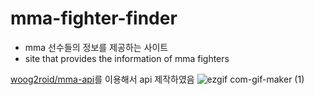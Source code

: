 # mma-fighter-finder
- mma 선수들의 정보를 제공하는 사이트
- site that provides the information of mma fighters

[woog2roid/mma-api](https://github.com/woog2roid/mma-api)를 이용해서 api 제작하였음
![ezgif com-gif-maker (1)](https://user-images.githubusercontent.com/54667577/110946940-dce64e00-8382-11eb-9960-b6a30bf2f1fd.gif)
